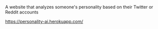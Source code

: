 A website that analyzes someone's personality based on their Twitter or Reddit accounts

https://personality-ai.herokuapp.com/
